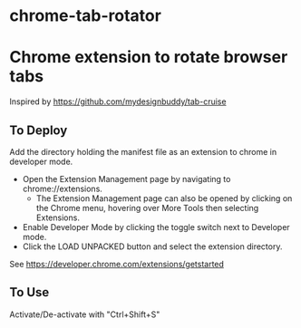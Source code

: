 chrome-tab-rotator
==================

# Chrome extension to rotate browser tabs

Inspired by https://github.com/mydesignbuddy/tab-cruise

## To Deploy

Add the directory holding the manifest file as an extension to chrome
in developer mode.

* Open the Extension Management page by navigating to chrome://extensions.
    * The Extension Management page can also be opened by clicking on the Chrome menu, hovering over More Tools then selecting Extensions.
* Enable Developer Mode by clicking the toggle switch next to Developer mode.
* Click the LOAD UNPACKED button and select the extension directory.

See https://developer.chrome.com/extensions/getstarted

## To Use

Activate/De-activate with "Ctrl+Shift+S"